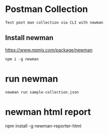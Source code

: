 # Postman Collection


    Test post man collection via CLI with newman

## Install newman
https://www.npmjs.com/package/newman
```
npm i -g newman
```

# run newman

```
newman run sample-collection.json

```

# newman html report

npm install -g newman-reporter-html